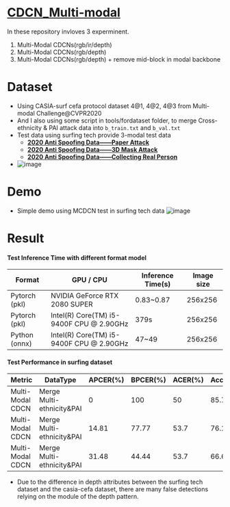 # [CDCN_Multi-modal](https://docs.google.com/presentation/d/1FkZ9dRnFEa5QCz-b2-X05wJCHu0KLcUD4RgGdar81_0/edit?usp=sharing)
In these repository invloves 3 experminent.
1. Multi-Modal CDCNs(rgb/ir/depth)
2. Multi-Modal CDCNs(rgb/depth)
3. Multi-Modal CDCNs(rgb/depth) + remove mid-block in modal backbone

# Dataset
* Using CASIA-surf cefa protocol dataset 4@1, 4@2, 4@3 from Multi-modal Challenge@CVPR2020
* And I also using some script in tools/fordataset folder, to merge Cross-ethnicity & PAI attack data into `b_train.txt` and `b_val.txt`
* Test data using surfing tech provide 3-modal test data
    - **[2020 Anti Spoofing Data——Paper Attack](http://www.surfing.ai/Datasets/226.html)**
    - **[2020 Anti Spoofing Data——3D Mask Attack](http://www.surfing.ai/Datasets/224.html)**
    - **[2020 Anti Spoofing Data——Collecting Real Person](http://www.surfing.ai/Datasets/223.html)**
* ![image](https://user-images.githubusercontent.com/24097516/228152092-4bebe5ac-7238-4b0d-b138-b5dfd9a7dab9.png)

# Demo
* Simple demo using MCDCN test in surfing tech data
![image](https://user-images.githubusercontent.com/24097516/228152527-aead04e0-43d6-4a36-9abd-c30ef5dd4b7f.png)

# Result

#### Test Inference Time with different format model
| Format | GPU / CPU | Inference Time(s) | Image size |
| --- | --- | --- | --- |
| Pytorch (pkl) | NVIDIA GeForce RTX 2080 SUPER | 0.83~0.87 | 256x256 |
| Pytorch (pkl) | Intel(R) Core(TM) i5-9400F CPU @ 2.90GHz | 379s | 256x256 |
| Python (onnx) | Intel(R) Core(TM) i5-9400F CPU @ 2.90GHz | 47~49 | 256x256 |

#### Test Performance in surfing dataset
| Metric | DataType | APCER(%) | BPCER(%) | ACER(%) | Accuracy(%) | Thres |
| --- | --- | --- | --- | --- | --- | --- |
| Multi-Modal CDCN | Merge Multi-ethnicity&PAI | 0 | 100 | 50 | 85.7 | 0.9 |
| Multi-Modal CDCN | Merge Multi-ethnicity&PAI | 14.81 | 77.77 | 53.7 | 76.19 | 0.7 |
| Multi-Modal CDCN | Merge Multi-ethnicity&PAI | 31.48 | 44.44 | 53.7 | 66.66 | 0.5 |

* Due to the difference in depth attributes between the surfing tech dataset and the casia-cefa dataset, there are many false detections relying on the module of the depth pattern.
